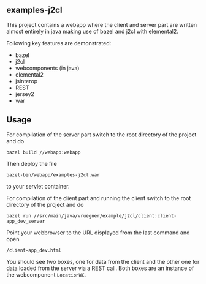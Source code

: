 ## examples-j2cl
This project contains a webapp where the client and server part are written almost entirely in java making use of bazel and j2cl with elemental2.

Following key features are demonstrated:
+ bazel
+ j2cl
+ webcomponents (in java)
+ elemental2
+ jsinterop
+ REST
+ jersey2
+ war

## Usage
For compilation of the server part switch to the root directory of the project and do

```
bazel build //webapp:webapp
```
Then deploy the file

```
bazel-bin/webapp/examples-j2cl.war
```

to your servlet container.

For compilation of the client part and running the client switch to the root directory of the project and do

```
bazel run //src/main/java/vruegner/example/j2cl/client:client-app_dev_server
```

Point your webbrowser to the URL displayed from the last command and open

```
/client-app_dev.html
```

You should see two boxes, one for data from the client and the other one for data loaded from the server via a REST call.
Both boxes are an instance of the webcomponent ```LocationWC```.
